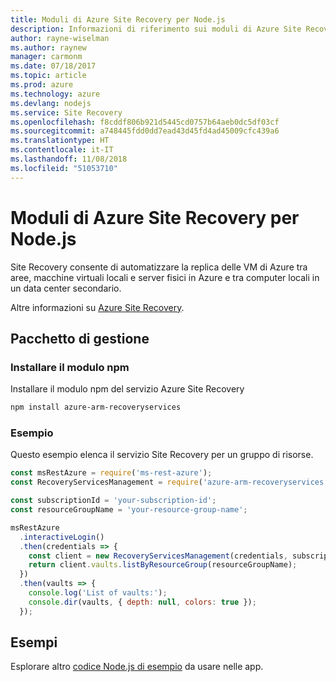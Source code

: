 ```yaml
---
title: Moduli di Azure Site Recovery per Node.js
description: Informazioni di riferimento sui moduli di Azure Site Recovery per Node.js
author: rayne-wiselman
ms.author: raynew
manager: carmonm
ms.date: 07/18/2017
ms.topic: article
ms.prod: azure
ms.technology: azure
ms.devlang: nodejs
ms.service: Site Recovery
ms.openlocfilehash: f8cddf806b921d5445cd0757b64aeb0dc5df03cf
ms.sourcegitcommit: a748445fdd0dd7ead43d45fd4ad45009cfc439a6
ms.translationtype: HT
ms.contentlocale: it-IT
ms.lasthandoff: 11/08/2018
ms.locfileid: "51053710"
---
```

# <a name="azure-site-recovery-modules-for-nodejs"></a>Moduli di Azure Site Recovery per Node.js

Site Recovery consente di automatizzare la replica delle VM di Azure tra aree, macchine virtuali locali e server fisici in Azure e tra computer locali in un data center secondario.

Altre informazioni su [Azure Site Recovery](https://docs.microsoft.com/azure/site-recovery/site-recovery-overview).

## <a name="management-package"></a>Pacchetto di gestione

### <a name="install-the-npm-module"></a>Installare il modulo npm

Installare il modulo npm del servizio Azure Site Recovery

```bash
npm install azure-arm-recoveryservices
```

### <a name="example"></a>Esempio

Questo esempio elenca il servizio Site Recovery per un gruppo di risorse.

```javascript
const msRestAzure = require('ms-rest-azure');
const RecoveryServicesManagement = require('azure-arm-recoveryservices');

const subscriptionId = 'your-subscription-id';
const resourceGroupName = 'your-resource-group-name';

msRestAzure
  .interactiveLogin()
  .then(credentials => {
    const client = new RecoveryServicesManagement(credentials, subscriptionId);
    return client.vaults.listByResourceGroup(resourceGroupName);
  })
  .then(vaults => {
    console.log('List of vaults:');
    console.dir(vaults, { depth: null, colors: true });
  });
```

## <a name="samples"></a>Esempi

Esplorare altro [codice Node.js di esempio](https://azure.microsoft.com/resources/samples/?platform=nodejs) da usare nelle app.
